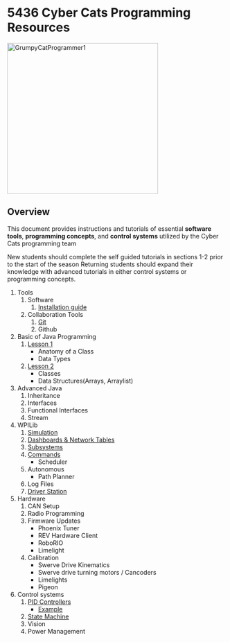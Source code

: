 # 5436 Cyber Cats Programming Resources
<img width="348" alt="GrumpyCatProgrammer1" src="https://github.com/cybercat5436/Programming_Basics/assets/16657483/68d11a60-4c24-4360-966d-dcea1c77e77b">

## Overview
This document provides instructions and tutorials of essential __software tools__, __programming concepts__, and __control systems__ utilized by the Cyber Cats programming team

New students should complete the self guided tutorials in sections 1-2 prior to the start of the season
Returning students should expand their knowledge with advanced tutorials in either control systems or programming concepts.

1. Tools
    1. Software
        1. [Installation guide](https://cybercat5436.github.io/Programming_Basics/Software-Installation)
    1. Collaboration Tools
        1. [Git](https://docs.google.com/document/d/1Qm0D_YQJlXje3LxfbR4XuzQ_ohML1_py8yUt_c2nD5k/edit?usp=drive_link)
        1. Github
1. Basic of Java Programming
    1. [Lesson 1](https://docs.google.com/document/d/1vIweaghJWf3sDI-EV52ddEzfjYH-Rwe0feRU-ck_P8Q/edit?usp=drive_link)
        * Anatomy of a Class
        * Data Types
    2. [Lesson 2](https://cybercat5436.github.io/Programming_Basics/Data-Structures)
        * Classes
        * Data Structures(Arrays, Arraylist)
1. Advanced Java
    1. Inheritance
    1. Interfaces
    1. Functional Interfaces
    1. Stream
1. WPILib
    1. [Simulation](https://github.com/cybercat5436/Programming_Basics/blob/main/HelloCybercat)
    1. [Dashboards & Network Tables](https://docs.google.com/document/d/1RQRigpYUv2hz-S0XogmwiDdY_5hcvlr2qt4yBovZcQ4/edit?usp=drive_link)
    1. [Subsystems](https://github.com/cybercat5436/Programming_Basics/blob/main/Subsystems)
    1. [Commands](https://github.com/cybercat5436/Programming_Basics/blob/main/Commands)
       - Scheduler
    1. Autonomous
       - Path Planner
    1. Log Files
    1. [Driver Station](https://docs.google.com/document/d/1QsjKEIqtqi3R2IFkR1SOEOd4ogh1tthBB1dnlaWx4Yo/edit?usp=drive_link)
1. Hardware
    1. CAN Setup
    1. Radio Programming
    1. Firmware Updates
        * Phoenix Tuner
        * REV Hardware Client
        * RoboRIO
        * Limelight
    1. Calibration
        * Swerve Drive Kinematics
        * Swerve drive turning motors / Cancoders
        * Limelights
        * Pigeon
1. Control systems
    1. [PID Controllers](https://docs.google.com/document/d/1q2Fe3-mitXjtr-owq9-SB_0mqVCDGcikXRXlNKKP700/edit?usp=drive_link)
       - [Example](https://docs.google.com/presentation/d/1DCwFPjsVy91znihLSHr5BNxie84MPP8H/edit?usp=drive_link&ouid=103075082841613250737&rtpof=true&sd=true)
    1. [State Machine](https://github.com/cybercat5436/Programming_Basics/blob/main/StateMachine)
    1. Vision
    1. Power Management


 





